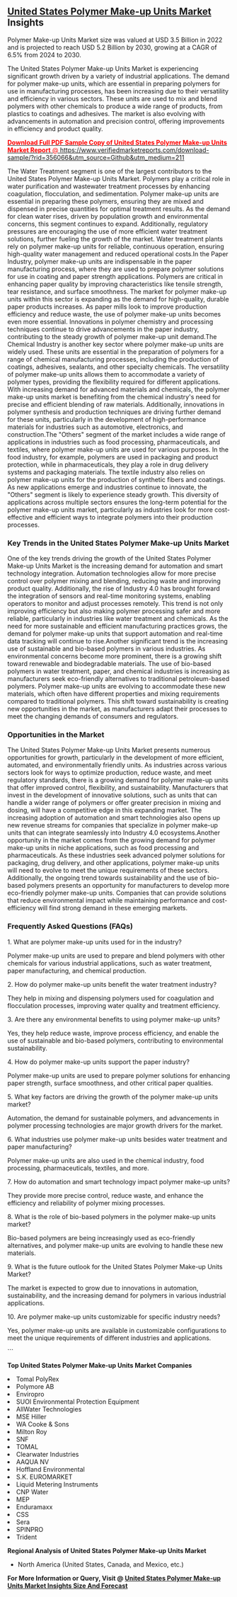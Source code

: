 <h2><a href="https://www.verifiedmarketreports.com/download-sample/?rid=356066&amp;utm_source=Github&amp;utm_medium=211" target="_blank">United States Polymer Make-up Units Market</a> Insights</h2><p>Polymer Make-up Units Market size was valued at USD 3.5 Billion in 2022 and is projected to reach USD 5.2 Billion by 2030, growing at a CAGR of 6.5% from 2024 to 2030.</p><p><p>The United States Polymer Make-up Units Market is experiencing significant growth driven by a variety of industrial applications. The demand for polymer make-up units, which are essential in preparing polymers for use in manufacturing processes, has been increasing due to their versatility and efficiency in various sectors. These units are used to mix and blend polymers with other chemicals to produce a wide range of products, from plastics to coatings and adhesives. The market is also evolving with advancements in automation and precision control, offering improvements in efficiency and product quality. <a href="#"><p><span class=""><span style="color: #ff0000;"><strong>Download Full PDF Sample Copy of United States Polymer Make-up Units Market Report</strong> @ </span><a href="https://www.verifiedmarketreports.com/download-sample/?rid=356066&amp;utm_source=Github&amp;utm_medium=211" target="_blank">https://www.verifiedmarketreports.com/download-sample/?rid=356066&amp;utm_source=Github&amp;utm_medium=211</a></span></p></a></p><p>The Water Treatment segment is one of the largest contributors to the United States Polymer Make-up Units Market. Polymers play a critical role in water purification and wastewater treatment processes by enhancing coagulation, flocculation, and sedimentation. Polymer make-up units are essential in preparing these polymers, ensuring they are mixed and dispensed in precise quantities for optimal treatment results. As the demand for clean water rises, driven by population growth and environmental concerns, this segment continues to expand. Additionally, regulatory pressures are encouraging the use of more efficient water treatment solutions, further fueling the growth of the market. Water treatment plants rely on polymer make-up units for reliable, continuous operation, ensuring high-quality water management and reduced operational costs.In the Paper Industry, polymer make-up units are indispensable in the paper manufacturing process, where they are used to prepare polymer solutions for use in coating and paper strength applications. Polymers are critical in enhancing paper quality by improving characteristics like tensile strength, tear resistance, and surface smoothness. The market for polymer make-up units within this sector is expanding as the demand for high-quality, durable paper products increases. As paper mills look to improve production efficiency and reduce waste, the use of polymer make-up units becomes even more essential. Innovations in polymer chemistry and processing techniques continue to drive advancements in the paper industry, contributing to the steady growth of polymer make-up unit demand.The Chemical Industry is another key sector where polymer make-up units are widely used. These units are essential in the preparation of polymers for a range of chemical manufacturing processes, including the production of coatings, adhesives, sealants, and other specialty chemicals. The versatility of polymer make-up units allows them to accommodate a variety of polymer types, providing the flexibility required for different applications. With increasing demand for advanced materials and chemicals, the polymer make-up units market is benefiting from the chemical industry's need for precise and efficient blending of raw materials. Additionally, innovations in polymer synthesis and production techniques are driving further demand for these units, particularly in the development of high-performance materials for industries such as automotive, electronics, and construction.The "Others" segment of the market includes a wide range of applications in industries such as food processing, pharmaceuticals, and textiles, where polymer make-up units are used for various purposes. In the food industry, for example, polymers are used in packaging and product protection, while in pharmaceuticals, they play a role in drug delivery systems and packaging materials. The textile industry also relies on polymer make-up units for the production of synthetic fibers and coatings. As new applications emerge and industries continue to innovate, the "Others" segment is likely to experience steady growth. This diversity of applications across multiple sectors ensures the long-term potential for the polymer make-up units market, particularly as industries look for more cost-effective and efficient ways to integrate polymers into their production processes.<h3>Key Trends in the United States Polymer Make-up Units Market</h3><p>One of the key trends driving the growth of the United States Polymer Make-up Units Market is the increasing demand for automation and smart technology integration. Automation technologies allow for more precise control over polymer mixing and blending, reducing waste and improving product quality. Additionally, the rise of Industry 4.0 has brought forward the integration of sensors and real-time monitoring systems, enabling operators to monitor and adjust processes remotely. This trend is not only improving efficiency but also making polymer processing safer and more reliable, particularly in industries like water treatment and chemicals. As the need for more sustainable and efficient manufacturing practices grows, the demand for polymer make-up units that support automation and real-time data tracking will continue to rise.Another significant trend is the increasing use of sustainable and bio-based polymers in various industries. As environmental concerns become more prominent, there is a growing shift toward renewable and biodegradable materials. The use of bio-based polymers in water treatment, paper, and chemical industries is increasing as manufacturers seek eco-friendly alternatives to traditional petroleum-based polymers. Polymer make-up units are evolving to accommodate these new materials, which often have different properties and mixing requirements compared to traditional polymers. This shift toward sustainability is creating new opportunities in the market, as manufacturers adapt their processes to meet the changing demands of consumers and regulators.<h3>Opportunities in the Market</h3><p>The United States Polymer Make-up Units Market presents numerous opportunities for growth, particularly in the development of more efficient, automated, and environmentally friendly units. As industries across various sectors look for ways to optimize production, reduce waste, and meet regulatory standards, there is a growing demand for polymer make-up units that offer improved control, flexibility, and sustainability. Manufacturers that invest in the development of innovative solutions, such as units that can handle a wider range of polymers or offer greater precision in mixing and dosing, will have a competitive edge in this expanding market. The increasing adoption of automation and smart technologies also opens up new revenue streams for companies that specialize in polymer make-up units that can integrate seamlessly into Industry 4.0 ecosystems.Another opportunity in the market comes from the growing demand for polymer make-up units in niche applications, such as food processing and pharmaceuticals. As these industries seek advanced polymer solutions for packaging, drug delivery, and other applications, polymer make-up units will need to evolve to meet the unique requirements of these sectors. Additionally, the ongoing trend towards sustainability and the use of bio-based polymers presents an opportunity for manufacturers to develop more eco-friendly polymer make-up units. Companies that can provide solutions that reduce environmental impact while maintaining performance and cost-efficiency will find strong demand in these emerging markets.<h3>Frequently Asked Questions (FAQs)</h3><p>1. What are polymer make-up units used for in the industry?</p><p>Polymer make-up units are used to prepare and blend polymers with other chemicals for various industrial applications, such as water treatment, paper manufacturing, and chemical production.</p><p>2. How do polymer make-up units benefit the water treatment industry?</p><p>They help in mixing and dispensing polymers used for coagulation and flocculation processes, improving water quality and treatment efficiency.</p><p>3. Are there any environmental benefits to using polymer make-up units?</p><p>Yes, they help reduce waste, improve process efficiency, and enable the use of sustainable and bio-based polymers, contributing to environmental sustainability.</p><p>4. How do polymer make-up units support the paper industry?</p><p>Polymer make-up units are used to prepare polymer solutions for enhancing paper strength, surface smoothness, and other critical paper qualities.</p><p>5. What key factors are driving the growth of the polymer make-up units market?</p><p>Automation, the demand for sustainable polymers, and advancements in polymer processing technologies are major growth drivers for the market.</p><p>6. What industries use polymer make-up units besides water treatment and paper manufacturing?</p><p>Polymer make-up units are also used in the chemical industry, food processing, pharmaceuticals, textiles, and more.</p><p>7. How do automation and smart technology impact polymer make-up units?</p><p>They provide more precise control, reduce waste, and enhance the efficiency and reliability of polymer mixing processes.</p><p>8. What is the role of bio-based polymers in the polymer make-up units market?</p><p>Bio-based polymers are being increasingly used as eco-friendly alternatives, and polymer make-up units are evolving to handle these new materials.</p><p>9. What is the future outlook for the United States Polymer Make-up Units Market?</p><p>The market is expected to grow due to innovations in automation, sustainability, and the increasing demand for polymers in various industrial applications.</p><p>10. Are polymer make-up units customizable for specific industry needs?</p><p>Yes, polymer make-up units are available in customizable configurations to meet the unique requirements of different industries and applications.</p>```</p><p><strong>Top United States Polymer Make-up Units Market Companies</strong></p><div data-test-id=""><p><li>Tomal PolyRex</li><li> Polymore AB</li><li> Enviropro</li><li> SUOI Environmental Protection Equipment</li><li> AllWater Technologies</li><li> MSE Hiller</li><li> WA Cooke & Sons</li><li> Milton Roy</li><li> SNF</li><li> TOMAL</li><li> Clearwater Industries</li><li> AAQUA NV</li><li> Hoffland Environmental</li><li> S.K. EUROMARKET</li><li> Liquid Metering Instruments</li><li> CNP Water</li><li> MEP</li><li> Enduramaxx</li><li> CSS</li><li> Sera</li><li> SPINPRO</li><li> Trident</li></p><div><strong>Regional Analysis of&nbsp;United States Polymer Make-up Units Market</strong></div><ul><li dir="ltr"><p dir="ltr">North America&nbsp;(United States, Canada, and Mexico, etc.)</p></li></ul><p><strong>For More Information or Query, Visit @&nbsp;</strong><strong><a href="https://www.verifiedmarketreports.com/product/polymer-make-up-units-market/?utm_source=Github&amp;utm_medium=211" target="_blank">United States Polymer Make-up Units Market Insights Size And Forecast</a></strong></p></div>
